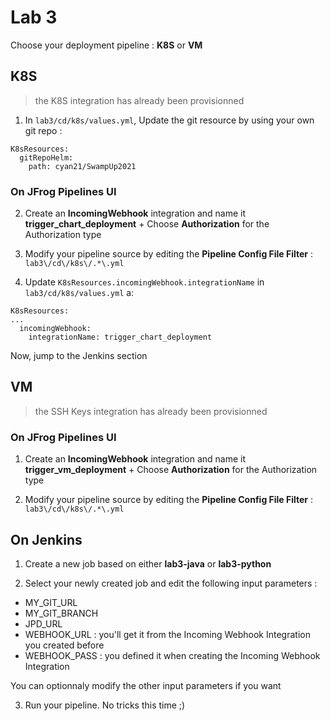 # Lab 3

Choose your deployment pipeline : **K8S** or **VM**

## K8S

> the K8S integration has already been provisionned

1. In `lab3/cd/k8s/values.yml`, Update the git resource by using your own git repo :
```
K8sResources:
  gitRepoHelm:
    path: cyan21/SwampUp2021
```

### On JFrog Pipelines UI

2. Create an **IncomingWebhook** integration and name it **trigger_chart_deployment** + Choose **Authorization** for the Authorization type

3. Modify your pipeline source by editing the  **Pipeline Config File Filter** : `lab3\/cd\/k8s\/.*\.yml`

4. Update `K8sResources.incomingWebhook.integrationName` in `lab3/cd/k8s/values.yml` a:
```
K8sResources:
...
  incomingWebhook:
    integrationName: trigger_chart_deployment
```

Now, jump to the Jenkins section


## VM

> the SSH Keys integration has already been provisionned


### On JFrog Pipelines UI

1. Create an **IncomingWebhook** integration and name it **trigger_vm_deployment** + Choose **Authorization** for the Authorization type

2. Modify your pipeline source by editing the  **Pipeline Config File Filter** : `lab3\/cd\/k8s\/.*\.yml`


## On Jenkins

1. Create a new job based on either **lab3-java** or **lab3-python**

2. Select your newly created job and edit the following input parameters :
* MY_GIT_URL
* MY_GIT_BRANCH
* JPD_URL
* WEBHOOK_URL  : you'll get it from the Incoming Webhook Integration you created before
* WEBHOOK_PASS : you defined it when creating the Incoming Webhook Integration

You can optionnaly modify the other input parameters if you want

3. Run your pipeline. No tricks this time ;)

